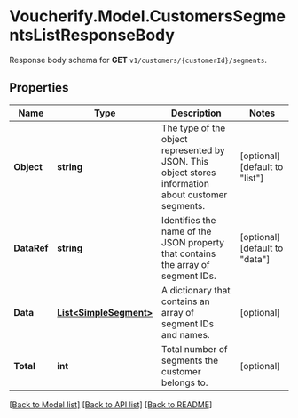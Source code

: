 # Voucherify.Model.CustomersSegmentsListResponseBody
Response body schema for **GET** `v1/customers/{customerId}/segments`.

## Properties

Name | Type | Description | Notes
------------ | ------------- | ------------- | -------------
**Object** | **string** | The type of the object represented by JSON. This object stores information about customer segments. | [optional] [default to "list"]
**DataRef** | **string** | Identifies the name of the JSON property that contains the array of segment IDs. | [optional] [default to "data"]
**Data** | [**List&lt;SimpleSegment&gt;**](SimpleSegment.md) | A dictionary that contains an array of segment IDs and names. | [optional] 
**Total** | **int** | Total number of segments the customer belongs to. | [optional] 

[[Back to Model list]](../../README.md#documentation-for-models) [[Back to API list]](../../README.md#documentation-for-api-endpoints) [[Back to README]](../../README.md)

